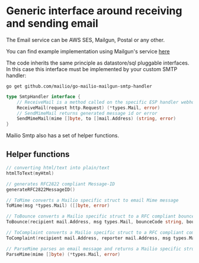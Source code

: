 # Generic interface around receiving and sending email

The Email service can be AWS SES, Mailgun, Postal or any other. 

You can find example implementation using Mailgun's service [here](https://github.com/mailio/go-mailio-mailgun-smtp-handler)

The code inherits the same principle as datastore/sql pluggable interfaces. In this case this interface must be implemented by your custom SMTP handler: 

`go get github.com/mailio/go-mailio-mailgun-smtp-handler`

```go
type SmtpHandler interface {
	// ReceiveMail is a method called on the specific ESP handler webhook implementation
	ReceiveMail(request http.Request) (*types.Mail, error)
	// SendMimeMail returns generated message id or error
	SendMimeMail(mime []byte, to []mail.Address) (string, error)
}
```

Mailio Smtp also has a set of helper functions. 

## Helper functions

```go
// converting html/text into plain/text
htmlToText(myHtml)
```

```go
// generates RFC2822 compliant Message-ID
generateRFC2822MessageID()
```

```go
// ToMime converts a Mailio specific struct to email Mime message
ToMime(msg *types.Mail) ([]byte, error)

// ToBounce converts a Mailio specific struct to a RFC compliant bounce message
ToBounce(recipient mail.Address, msg types.Mail, bounceCode string, bounceReason string) ([]byte, error)

// ToComplaint converts a Mailio specific struct to a RFC compliant complaint message
ToComplaint(recipient mail.Address, reporter mail.Address, msg types.Mail, complaintReason string) ([]byte, error)

// ParseMime parses an email message and returns a Mailio specific struct
ParseMime(mime []byte) (*types.Mail, error)
```